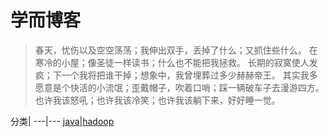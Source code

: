 # 学而博客
> 春天，忧伤以及空空荡荡；我伸出双手，丢掉了什么；又抓住些什么。 在寒冷的小屋；像圣徒一样读书；什么也不能把我拯救。 长期的寂寞使人发疯；下一个我将把谁干掉；想象中，我曾埋葬过多少赫赫帝王。 其实我多愿意是个快活的小流氓；歪戴帽子，吹着口哨；踩一辆破车子去漫游四方。 也许我该怒吼；也许我该冷笑；也许我该躺下来，好好睡一觉。

分类|
---|---
[java]()|[hadoop]()
